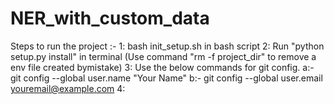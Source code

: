 # NER_with_custom_data

Steps to run the project :-
1: bash init_setup.sh in bash script
2: Run "python setup.py install" in terminal (Use command "rm -f project_dir" to remove a env file created bymistake)
3: Use the below commands for git config.
    a:- git config --global user.name "Your Name"
    b:- git config --global user.email youremail@example.com
4: 
 